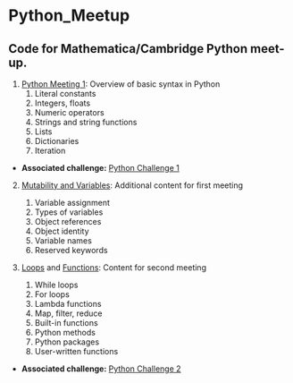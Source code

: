 


# Python_Meetup
## Code for Mathematica/Cambridge Python meet-up.

1. [Python Meeting 1](https://github.com/jennahgosciak/python_meetup/blob/master/Python_Meeting_1.ipynb): Overview of basic syntax in Python
	  1. Literal constants
	  2. Integers, floats
	  3. Numeric operators
	  4. Strings and string functions
	  5. Lists
	  6. Dictionaries
	  7. Iteration

- __Associated challenge:__ [Python Challenge 1](https://github.com/jennahgosciak/python_meetup/blob/master/Python_Challenge.ipynb)
2. [Mutability and Variables](https://github.com/jennahgosciak/python_meetup/blob/master/Mutability_and_Variables.ipynb): Additional content for first meeting
	1. Variable assignment
	2. Types of variables
	3.  Object references
	4.  Object identity
	5. Variable names
	6. Reserved keywords

3. [Loops](https://github.com/jennahgosciak/python_meetup/blob/master/Loops.ipynb) and [Functions](https://github.com/jennahgosciak/python_meetup/blob/master/Functions.ipynb): Content for second meeting
    1. While loops
    2. For loops
    3. Lambda functions
    4. Map, filter, reduce
    5. Built-in functions
    6. Python methods
    7. Python packages
    8. User-written functions
- __Associated challenge:__ [Python Challenge 2](https://github.com/jennahgosciak/python_meetup/blob/master/Python_Challenge.ipynb)
